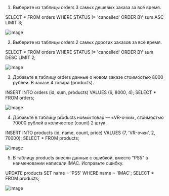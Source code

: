 1. Выберите из таблицы orders 3 самых дешевых заказа за всё время.

SELECT * FROM orders WHERE STATUS != 'cancelled' ORDER BY sum ASC LIMIT 3;

![image](https://github.com/user-attachments/assets/13430d6a-cc92-4ff5-920f-80e1c90f07aa)

2. Выберите из таблицы orders 2 самых дорогих заказов за всё время.
   
SELECT * FROM orders WHERE STATUS != 'cancelled' ORDER BY sum DESC LIMIT 2;

![image](https://github.com/user-attachments/assets/36c6e429-7f5d-459a-8b9f-c6a2dc96ee46)

3. Добавьте в таблицу orders данные о новом заказе стоимостью 8000 рублей. В заказе 4 товара (products).

INSERT INTO orders (id, sum, products) VALUES (6, 8000, 4); 
SELECT * FROM orders;

![image](https://github.com/user-attachments/assets/3c7b93e7-68cb-4447-9fff-42a7c301238d)

4. Добавьте в таблицу products новый товар — «VR-очки», стоимостью 70000 рублей в количестве (count) 2 штук.
   
INSERT INTO products (id, name, count, price) VALUES (7, 'VR-очки', 2, 70000); 
SELECT * FROM products;

![image](https://github.com/user-attachments/assets/c8931ad8-7652-462c-8ad6-4b28f11f85d9)

5. В таблицу products внесли данные с ошибкой, вместо "PS5" в наименовании написали IMAC. Исправьте ошибку.
   
UPDATE products SET name = 'PS5' WHERE name = 'IMAC'; SELECT * FROM products;

![image](https://github.com/user-attachments/assets/9f3d1a1c-c12b-4019-915a-89b322f3d1e6)

